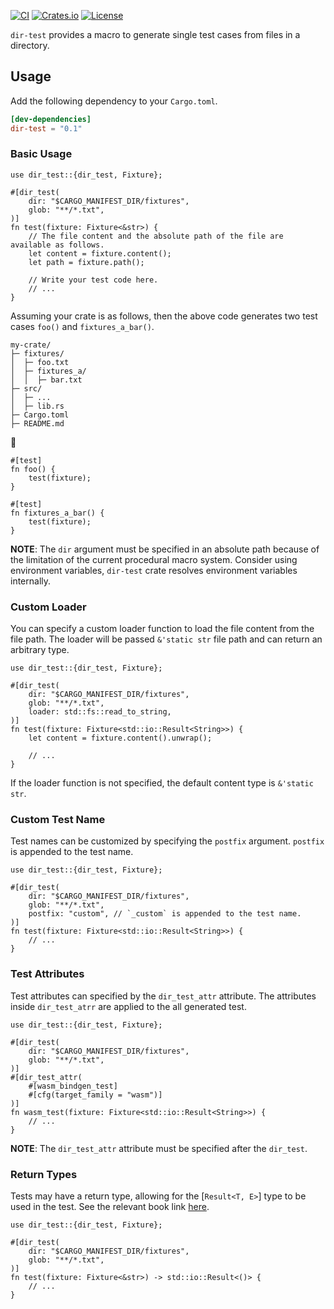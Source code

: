 [![CI](https://github.com/fe-lang/dir-test/workflows/CI/badge.svg)](https://github.com/fe-lang/dir-test/actions/workflows/ci.yml)
[![Crates.io](https://img.shields.io/crates/v/dir-test.svg)](https://crates.io/crates/dir-test)
[![License](https://img.shields.io/badge/License-Apache_2.0-blue.svg)](https://opensource.org/licenses/Apache-2.0)

`dir-test` provides a macro to generate single test cases from files in a directory.

## Usage
Add the following dependency to your `Cargo.toml`.

``` toml
[dev-dependencies]
dir-test = "0.1"
```

### Basic Usage
```rust, no_run
use dir_test::{dir_test, Fixture};

#[dir_test(
    dir: "$CARGO_MANIFEST_DIR/fixtures",
    glob: "**/*.txt",
)]
fn test(fixture: Fixture<&str>) {
    // The file content and the absolute path of the file are available as follows.
    let content = fixture.content();
    let path = fixture.path();

    // Write your test code here.
    // ...
}
```

Assuming your crate is as follows, then the above code generates two test
cases `foo()` and `fixtures_a_bar()`.

```text
my-crate/
├─ fixtures/
│  ├─ foo.txt
│  ├─ fixtures_a/
│  │  ├─ bar.txt
├─ src/
│  ├─ ...
│  ├─ lib.rs
├─ Cargo.toml
├─ README.md
```

🔽

```rust, no_run
#[test]
fn foo() {
    test(fixture);
}

#[test]
fn fixtures_a_bar() {
    test(fixture);
}
```

**NOTE**: The `dir` argument must be specified in an absolute path because
of the limitation of the current procedural macro system. Consider using
environment variables, `dir-test` crate resolves environment variables
internally.

### Custom Loader
You can specify a custom loader function to load the file content from the
file path. The loader will be passed `&'static str` file path and can return
an arbitrary type.
```rust, no_run
use dir_test::{dir_test, Fixture};

#[dir_test(
    dir: "$CARGO_MANIFEST_DIR/fixtures",
    glob: "**/*.txt",
    loader: std::fs::read_to_string,
)]
fn test(fixture: Fixture<std::io::Result<String>>) {
    let content = fixture.content().unwrap();

    // ...
}
```

If the loader function is not specified, the default content type is
`&'static str`.

 ### Custom Test Name
 Test names can be customized by specifying the `postfix` argument.
`postfix` is appended to the test name.

```rust, no_run
use dir_test::{dir_test, Fixture};

#[dir_test(
    dir: "$CARGO_MANIFEST_DIR/fixtures",
    glob: "**/*.txt",
    postfix: "custom", // `_custom` is appended to the test name.
)]
fn test(fixture: Fixture<std::io::Result<String>>) {
    // ...
}
```

 ### Test Attributes
 Test attributes can specified by the `dir_test_attr` attribute. The
attributes inside `dir_test_atrr` are applied to the all generated test.

```rust, no_run
use dir_test::{dir_test, Fixture};

#[dir_test(
    dir: "$CARGO_MANIFEST_DIR/fixtures",
    glob: "**/*.txt",
)]
#[dir_test_attr(
    #[wasm_bindgen_test]
    #[cfg(target_family = "wasm")]
)]
fn wasm_test(fixture: Fixture<std::io::Result<String>>) {
    // ...
}
```

**NOTE**: The `dir_test_attr` attribute must be specified after the
`dir_test`.

### Return Types
Tests may have a return type, allowing for the [`Result<T, E>`] type to be used in the test.
See the relevant book link [here](https://doc.rust-lang.org/book/ch11-01-writing-tests.html#using-resultt-e-in-tests).

```rust, no_run
use dir_test::{dir_test, Fixture};

#[dir_test(
    dir: "$CARGO_MANIFEST_DIR/fixtures",
    glob: "**/*.txt",
)]
fn test(fixture: Fixture<&str>) -> std::io::Result<()> {
    // ...
}
```